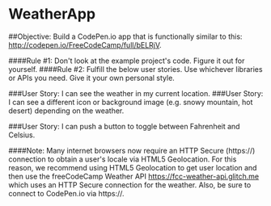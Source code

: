 # WeatherApp
##Objective: 
Build a CodePen.io app that is functionally similar to this: http://codepen.io/FreeCodeCamp/full/bELRjV.

####Rule #1: 
Don't look at the example project's code. Figure it out for yourself.
####Rule #2: 
Fulfill the below user stories. Use whichever libraries or APIs you need. Give it your own personal style.

###User Story: 
I can see the weather in my current location.
###User Story: 
I can see a different icon or background image (e.g. snowy mountain, hot desert) depending on the weather.

###User Story: 
I can push a button to toggle between Fahrenheit and Celsius.

####Note: 
Many internet browsers now require an HTTP Secure (https://) connection to obtain a user's locale via HTML5 Geolocation. For this reason, we recommend using HTML5 Geolocation to get user location and then use the freeCodeCamp Weather API https://fcc-weather-api.glitch.me which uses an HTTP Secure connection for the weather. Also, be sure to connect to CodePen.io via https://.